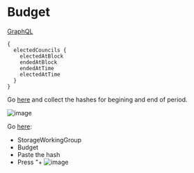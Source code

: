 # Budget

[GraphQL](https://graphql-console.subsquid.io/?graphql_api=https://joystream2.yyagi.cloud/graphql)

```
{
  electedCouncils {
    electedAtBlock
    endedAtBlock
    endedAtTime
    electedAtTime
  }
}
```


Go [here](https://polkadot.js.org/apps/?rpc=wss%3A%2F%2Frpc.joystream.org%3A9944#/explorer) and collect the hashes for begining and end of period.

![image](https://user-images.githubusercontent.com/4862448/189320726-3cd78bbf-ac5f-4c1a-9cdc-dd652c6449ba.png)


Go [here](https://polkadot.js.org/apps/?rpc=wss%3A%2F%2Frpc.joystream.org%3A9944#/chainstate):
- StorageWorkingGroup
- Budget
- Paste the hash
- Press "+
![image](https://user-images.githubusercontent.com/4862448/189320458-ef1c163a-2c3a-449d-9937-ec585e8bcea7.png)

